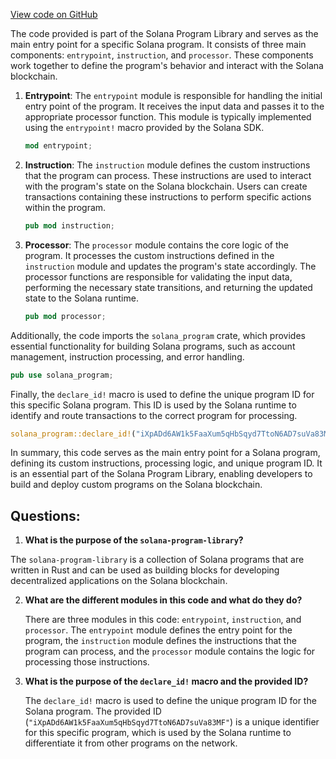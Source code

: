 [View code on GitHub](https://github.com/solana-labs/solana-program-library/instruction-padding/program/src/lib.rs)

The code provided is part of the Solana Program Library and serves as the main entry point for a specific Solana program. It consists of three main components: `entrypoint`, `instruction`, and `processor`. These components work together to define the program's behavior and interact with the Solana blockchain.

1. **Entrypoint**: The `entrypoint` module is responsible for handling the initial entry point of the program. It receives the input data and passes it to the appropriate processor function. This module is typically implemented using the `entrypoint!` macro provided by the Solana SDK.

   ```rust
   mod entrypoint;
   ```

2. **Instruction**: The `instruction` module defines the custom instructions that the program can process. These instructions are used to interact with the program's state on the Solana blockchain. Users can create transactions containing these instructions to perform specific actions within the program.

   ```rust
   pub mod instruction;
   ```

3. **Processor**: The `processor` module contains the core logic of the program. It processes the custom instructions defined in the `instruction` module and updates the program's state accordingly. The processor functions are responsible for validating the input data, performing the necessary state transitions, and returning the updated state to the Solana runtime.

   ```rust
   pub mod processor;
   ```

Additionally, the code imports the `solana_program` crate, which provides essential functionality for building Solana programs, such as account management, instruction processing, and error handling.

```rust
pub use solana_program;
```

Finally, the `declare_id!` macro is used to define the unique program ID for this specific Solana program. This ID is used by the Solana runtime to identify and route transactions to the correct program for processing.

```rust
solana_program::declare_id!("iXpADd6AW1k5FaaXum5qHbSqyd7TtoN6AD7suVa83MF");
```

In summary, this code serves as the main entry point for a Solana program, defining its custom instructions, processing logic, and unique program ID. It is an essential part of the Solana Program Library, enabling developers to build and deploy custom programs on the Solana blockchain.
## Questions: 
 1. **What is the purpose of the `solana-program-library`?**

   The `solana-program-library` is a collection of Solana programs that are written in Rust and can be used as building blocks for developing decentralized applications on the Solana blockchain.

2. **What are the different modules in this code and what do they do?**

   There are three modules in this code: `entrypoint`, `instruction`, and `processor`. The `entrypoint` module defines the entry point for the program, the `instruction` module defines the instructions that the program can process, and the `processor` module contains the logic for processing those instructions.

3. **What is the purpose of the `declare_id!` macro and the provided ID?**

   The `declare_id!` macro is used to define the unique program ID for the Solana program. The provided ID (`"iXpADd6AW1k5FaaXum5qHbSqyd7TtoN6AD7suVa83MF"`) is a unique identifier for this specific program, which is used by the Solana runtime to differentiate it from other programs on the network.